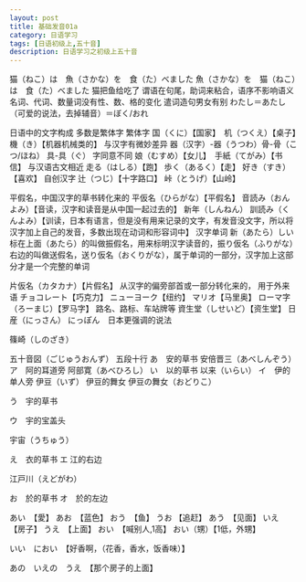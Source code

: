 ```yaml
---
layout: post
title: 基础发音01a
category: 日语学习
tags: [日语初级上,五十音]
description: 日语学习之初级上五十音
---
```


猫（ねこ）は　魚（さかな）を　食（た）べました
魚（さかな）を　猫（ねこ）は　食（た）べました
猫把鱼给吃了
谓语在句尾，助词来粘合，语序不影响语义
名词、代词、数量词没有性、数、格的变化
遣词造句男女有别
わたし＝あたし（可爱的说法，去掉辅音）＝ぼく/おれ

日语中的文字构成
多数是繁体字
繁体字
国（くに）【国家】　机（つくえ）【桌子】機（き）【机器机械类的】 
与汉字有微妙差异 器（汉字）-器（うつわ）骨-骨（こつ/ほね） 具-具（ぐ）
字同意不同
娘（むすめ）【女儿】　手紙（てがみ）【书信】
与汉语古文相近
走る（はしる）【跑】
歩く（あるく）【走】
好き（すき）【喜欢】
自创汉字
辻（つじ）【十字路口】
峠（とうげ）【山岭】

平假名，中国汉字的草书转化来的
平仮名（ひらがな）【平假名】
音読み（おんよみ）【音读，汉字和读音是从中国一起过去的】
新年（しんねん）
訓読み（くんよみ）【训读，日本有语言，但是没有用来记录的文字，有发音没文字，所以将汉字加上自己的发音，多数出现在动词和形容词中】
汉字单词
新（あたら）しい
标在上面（あたら）的叫做振假名，用来标明汉字读音的，振り仮名（ふりがな）
右边的叫做送假名，送り仮名（おくりがな），属于单词的一部分，汉字加上这部分才是一个完整的单词

片仮名（カタカナ）【片假名】
从汉字的偏旁部首或一部分转化来的，
用于外来语
チョコレート【巧克力】
ニューヨーク【纽约】
マリオ【马里奥】
ローマ字（ろーまじ）【罗马字】
路名、路标、车站牌等
資生堂（しせいど）【资生堂】
日産（にっさん）
にっぽん　日本更强调的说法

篠崎（しのざき）

五十音図（ごじゅうおんず）
五段十行
あ　安的草书
安倍晋三（あべしんぞう）
ア　阿的耳道旁
阿部寛（あべひろし）
い　以的草书
以来（いらい）
イ　伊的单人旁
伊豆（いず）
伊豆的舞女
伊豆の舞女（おどりこ）

う　宇的草书

ウ　宇的宝盖头

宇宙（うちゅう）

え　衣的草书
エ 江的右边

江戸川（えどがわ）

お　於的草书
オ　於的左边

あい　【愛】
あお　【蓝色】
おう　【鱼】
うお 【追赶】
あう　【见面】
いえ　【房子】
うえ　【上面】
おい　【喊别人,1高】
おい（甥）【1低，外甥】

いい　におい　【好香啊，（花香，香水，饭香味）】

あの　いえの　うえ　【那个房子的上面】